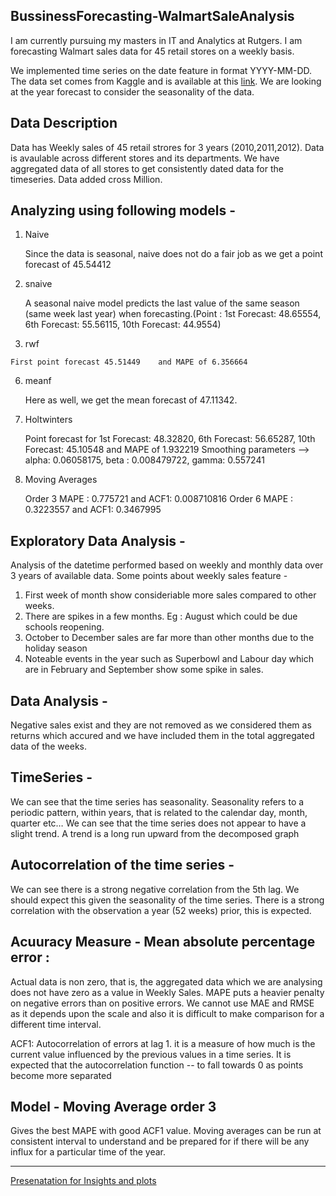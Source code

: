 BussinessForecasting-WalmartSaleAnalysis
----

I am currently pursuing my masters in IT and Analytics at Rutgers. I am forecasting Walmart sales data for 45 retail stores on a weekly basis. 

We implemented time series on the date feature in format YYYY-MM-DD. The data set comes from Kaggle and is available at this [link](https://www.kaggle.com/c/walmart-recruiting-store-sales-forecasting/data).
We are looking at the year forecast to consider the seasonality of the data. 
 
Data Description 
---
Data has Weekly sales of 45 retail strores for 3 years (2010,2011,2012). Data is avaulable across different stores and its departments.  We have aggregated data of all stores to get consistently dated data for the timeseries. Data added cross Million.

Analyzing using following models -
---
  1. Naive
     
     Since the data is seasonal, naive does not do a fair job as we get a point forecast of 45.54412
  2. snaive
     
     A seasonal naive model predicts the last value of the same season (same week last year) when forecasting.(Point : 1st Forecast: 48.65554, 6th Forecast: 55.56115, 10th Forecast: 44.9554)
  5. rwf
    
    First point forecast 45.51449	 and MAPE of 6.356664
  6. meanf
    
     Here as well, we get the mean forecast of 47.11342.
  7. Holtwinters
     
     Point forecast for 1st Forecast: 48.32820, 6th Forecast: 56.65287, 10th Forecast: 45.10548 and MAPE of 1.932219
     Smoothing parameters --> alpha: 0.06058175, beta : 0.008479722, gamma: 0.557241
  9. Moving Averages
     
     Order 3
      MAPE : 0.775721 and ACF1: 0.008710816 
     Order 6
      MAPE : 0.3223557 and ACF1: 0.3467995
 

Exploratory Data Analysis - 
----
Analysis of the datetime performed based on weekly and monthly data over 3 years of available data.  Some points about weekly sales feature -
1. First week of month show consideriable more sales compared to other weeks. 
2. There are spikes in a few months. Eg : August which could be due schools reopening. 
3. October to December sales are far more than other months due to the holiday season
4. Noteable events in the year such as Superbowl and Labour day which are in February and September show some spike in sales.

Data Analysis - 
---
Negative sales exist and they are not removed as we considered them as returns which accured and we have included them in the total aggregated data of the weeks.

TimeSeries - 
----
We can see that the time series has seasonality. Seasonality refers to a periodic pattern, within years, that is related to the calendar day, month, quarter etc…
We can see that the time series does not appear to have a slight trend. A trend is a long run upward from the decomposed graph

Autocorrelation of the time series -
----
We can see there is a strong negative correlation from the 5th lag. We should expect this given the seasonality of the time series.
There is a strong correlation with the observation a year (52 weeks) prior, this is expected.

Acuuracy Measure - Mean absolute percentage error : 
----
Actual data is non zero, that is, the aggregated data which we are analysing does not have zero as a value in Weekly Sales.
MAPE puts a heavier penalty on negative errors than on positive errors.
We cannot use MAE and RMSE as it depends upon the scale and also it is difficult to make comparison for a different time interval.

ACF1: Autocorrelation of errors at lag 1. it is a measure of how much is the current value influenced by the previous values in a time series. It is expected that the autocorrelation function -- to fall towards 0 as points become more separated

Model - Moving Average order 3
-----
Gives the best MAPE with good ACF1 value.
Moving averages can be run at consistent interval to understand and be prepared for if there will be any influx for a particular time of the year.

---------------
[Presenatation for Insights and plots](https://github.com/vaibhavimukadam/BussinessForecasting-WalmartSaleAnalysis/blob/master/BusinessForecasting_group9.pdf)
